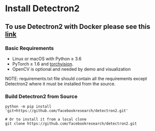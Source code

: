 # Install Detectron2

## To use Detectron2 with Docker please see this [link](https://github.com/facebookresearch/detectron2/blob/master/docker)

### Basic Requirements
- Linux or macOS with Python ≥ 3.6
- PyTorch ≥ 1.6 and [torchvision](https://github.com/pytorch/vision/).
- OpenCV is optional and needed by demo and visualization

NOTE: requirements.txt file should contain all the requirements except Detectron2 where it must be installed from the source.  

### Build Detectron2 from Source

```
python -m pip install 'git+https://github.com/facebookresearch/detectron2.git'

# Or to install it from a local clone
git clone https://github.com/facebookresearch/detectron2.git
```



